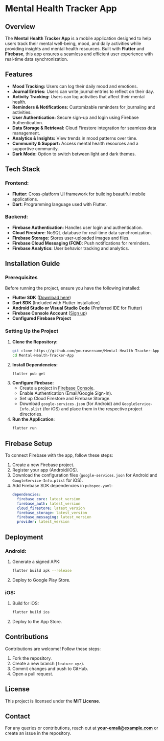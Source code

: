 # Mental Health Tracker App

## Overview
The **Mental Health Tracker App** is a mobile application designed to help users track their mental well-being, mood, and daily activities while providing insights and mental health resources. Built with **Flutter** and **Firebase**, this app ensures a seamless and efficient user experience with real-time data synchronization.

## Features
- **Mood Tracking:** Users can log their daily mood and emotions.
- **Journal Entries:** Users can write journal entries to reflect on their day.
- **Activity Tracking:** Users can log activities that affect their mental health.
- **Reminders & Notifications:** Customizable reminders for journaling and activities.
- **User Authentication:** Secure sign-up and login using Firebase Authentication.
- **Data Storage & Retrieval:** Cloud Firestore integration for seamless data management.
- **Analytics & Insights:** View trends in mood patterns over time.
- **Community & Support:** Access mental health resources and a supportive community.
- **Dark Mode:** Option to switch between light and dark themes.

## Tech Stack
### Frontend:
- **Flutter**: Cross-platform UI framework for building beautiful mobile applications.
- **Dart**: Programming language used with Flutter.

### Backend:
- **Firebase Authentication**: Handles user login and authentication.
- **Cloud Firestore**: NoSQL database for real-time data synchronization.
- **Firebase Storage**: Stores user-uploaded images and files.
- **Firebase Cloud Messaging (FCM)**: Push notifications for reminders.
- **Firebase Analytics**: User behavior tracking and analytics.

## Installation Guide
### Prerequisites
Before running the project, ensure you have the following installed:
- **Flutter SDK** ([Download here](https://flutter.dev/docs/get-started/install))
- **Dart SDK** (Included with Flutter installation)
- **Android Studio or Visual Studio Code** (Preferred IDE for Flutter)
- **Firebase Console Account** ([Sign up](https://firebase.google.com/))
- **Configured Firebase Project**

### Setting Up the Project
1. **Clone the Repository:**
   ```bash
   git clone https://github.com/yourusername/Mental-Health-Tracker-App.git
   cd Mental-Health-Tracker-App
   ```
2. **Install Dependencies:**
   ```bash
   flutter pub get
   ```
3. **Configure Firebase:**
   - Create a project in [Firebase Console](https://console.firebase.google.com/).
   - Enable Authentication (Email/Google Sign-In).
   - Set up Cloud Firestore and Firebase Storage.
   - Download `google-services.json` (for Android) and `GoogleService-Info.plist` (for iOS) and place them in the respective project directories.
4. **Run the Application:**
   ```bash
   flutter run
   ```

## Firebase Setup
To connect Firebase with the app, follow these steps:
1. Create a new Firebase project.
2. Register your app (Android/iOS).
3. Download the configuration files (`google-services.json` for Android and `GoogleService-Info.plist` for iOS).
4. Add Firebase SDK dependencies in `pubspec.yaml`:
   ```yaml
   dependencies:
     firebase_core: latest_version
     firebase_auth: latest_version
     cloud_firestore: latest_version
     firebase_storage: latest_version
     firebase_messaging: latest_version
     provider: latest_version
   ```

## Deployment
### Android:
1. Generate a signed APK:
   ```bash
   flutter build apk --release
   ```
2. Deploy to Google Play Store.

### iOS:
1. Build for iOS:
   ```bash
   flutter build ios
   ```
2. Deploy to the App Store.

## Contributions
Contributions are welcome! Follow these steps:
1. Fork the repository.
2. Create a new branch (`feature-xyz`).
3. Commit changes and push to GitHub.
4. Open a pull request.

## License
This project is licensed under the **MIT License**.

## Contact
For any queries or contributions, reach out at **your-email@example.com** or create an issue in the repository.


